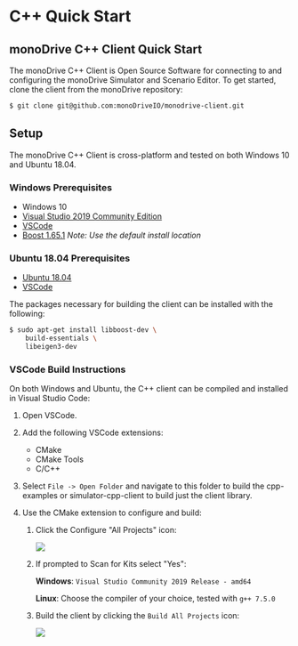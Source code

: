 # C++ Quick Start

## monoDrive C++ Client Quick Start

The monoDrive C++ Client is Open Source Software for connecting to and 
configuring the monoDrive Simulator and Scenario Editor. To get started, 
clone the client from the monoDrive repository:

```bash
$ git clone git@github.com:monoDriveIO/monodrive-client.git
```

## Setup

The monoDrive C++ Client is cross-platform and tested on both Windows 10 and 
Ubuntu 18.04.

### Windows Prerequisites

- Windows 10
- [Visual Studio 2019 Community Edition](https://visualstudio.microsoft.com/vs/community/)
- [VSCode](https://code.visualstudio.com/)
- [Boost 1.65.1](https://sourceforge.net/projects/boost/files/boost-binaries/1.65.1/boost_1_65_1-msvc-14.1-64.exe/download)
    *Note: Use the default install location*
 
### Ubuntu 18.04 Prerequisites
- [Ubuntu 18.04](https://releases.ubuntu.com/18.04.4/)
- [VSCode](https://code.visualstudio.com/)

The packages necessary for building the client can be installed with the 
following:

```bash
$ sudo apt-get install libboost-dev \
    build-essentials \
    libeigen3-dev
```

### VSCode Build Instructions

On both Windows and Ubuntu, the C++ client can be compiled and installed in 
Visual Studio Code:

1. Open VSCode.

1. Add the following VSCode extensions:
    - CMake
    - CMake Tools
    - C/C++

1. Select `File -> Open Folder` and navigate to this folder to build the cpp-examples or simulator-cpp-client to build just the client library.

1. Use the CMake extension to configure and build:

    1. Click the Configure "All Projects" icon: 

        <p class="img_container">
        <img class="sm_img" src="../imgs/configure.png">
        </p>

    1. If prompted to Scan for Kits select "Yes":

        **Windows**: `Visual Studio Community 2019 Release - amd64`
    
        **Linux**: Choose the compiler of your choice, tested with `g++ 7.5.0`
    
    1. Build the client by clicking the `Build All Projects` icon:
    
        <p class="img_container">
        <img class="sm_img" src="../imgs/build.png">
        </p>
